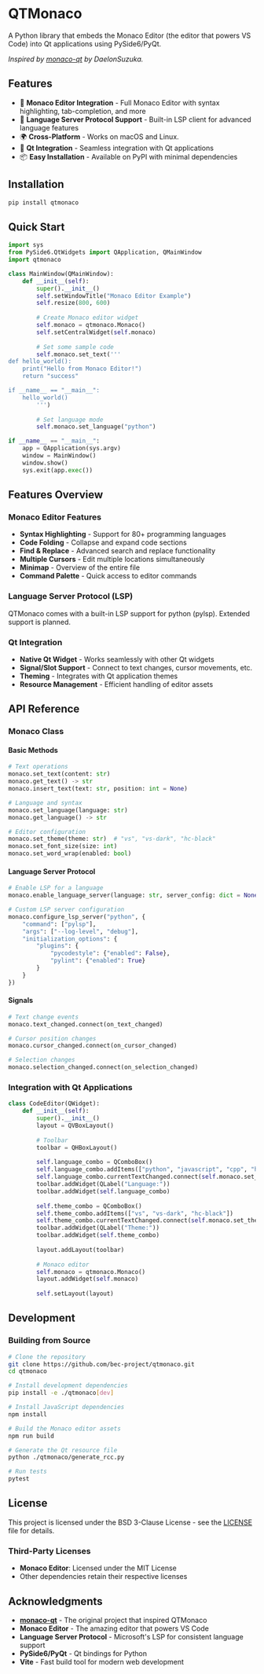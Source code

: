 # QTMonaco

A Python library that embeds the Monaco Editor (the editor that powers VS Code) into Qt applications using PySide6/PyQt.

*Inspired by [monaco-qt](https://github.com/DaelonSuzuka/monaco-qt) by DaelonSuzuka.*

## Features

- 🚀 **Monaco Editor Integration** - Full Monaco Editor with syntax highlighting, tab-completion, and more
- 🔌 **Language Server Protocol Support** - Built-in LSP client for advanced language features
- 🌍 **Cross-Platform** - Works on macOS and Linux.
- 🎨 **Qt Integration** - Seamless integration with Qt applications
- 📦 **Easy Installation** - Available on PyPI with minimal dependencies

## Installation

```bash
pip install qtmonaco
```

## Quick Start

```python
import sys
from PySide6.QtWidgets import QApplication, QMainWindow
import qtmonaco

class MainWindow(QMainWindow):
    def __init__(self):
        super().__init__()
        self.setWindowTitle("Monaco Editor Example")
        self.resize(800, 600)
        
        # Create Monaco editor widget
        self.monaco = qtmonaco.Monaco()
        self.setCentralWidget(self.monaco)
        
        # Set some sample code
        self.monaco.set_text('''
def hello_world():
    print("Hello from Monaco Editor!")
    return "success"

if __name__ == "__main__":
    hello_world()
        ''')
        
        # Set language mode
        self.monaco.set_language("python")

if __name__ == "__main__":
    app = QApplication(sys.argv)
    window = MainWindow()
    window.show()
    sys.exit(app.exec())
```

## Features Overview

### Monaco Editor Features
- **Syntax Highlighting** - Support for 80+ programming languages
- **Code Folding** - Collapse and expand code sections
- **Find & Replace** - Advanced search and replace functionality
- **Multiple Cursors** - Edit multiple locations simultaneously
- **Minimap** - Overview of the entire file
- **Command Palette** - Quick access to editor commands

### Language Server Protocol (LSP)
QTMonaco comes with a built-in LSP support for python (pylsp). Extended support is planned. 


### Qt Integration
- **Native Qt Widget** - Works seamlessly with other Qt widgets
- **Signal/Slot Support** - Connect to text changes, cursor movements, etc.
- **Theming** - Integrates with Qt application themes
- **Resource Management** - Efficient handling of editor assets

## API Reference

### Monaco Class

#### Basic Methods
```python
# Text operations
monaco.set_text(content: str)
monaco.get_text() -> str
monaco.insert_text(text: str, position: int = None)

# Language and syntax
monaco.set_language(language: str)
monaco.get_language() -> str

# Editor configuration
monaco.set_theme(theme: str)  # "vs", "vs-dark", "hc-black"
monaco.set_font_size(size: int)
monaco.set_word_wrap(enabled: bool)
```

#### Language Server Protocol
```python
# Enable LSP for a language
monaco.enable_language_server(language: str, server_config: dict = None)

# Custom LSP server configuration
monaco.configure_lsp_server("python", {
    "command": ["pylsp"],
    "args": ["--log-level", "debug"],
    "initialization_options": {
        "plugins": {
            "pycodestyle": {"enabled": False},
            "pylint": {"enabled": True}
        }
    }
})
```

#### Signals
```python
# Text change events
monaco.text_changed.connect(on_text_changed)

# Cursor position changes
monaco.cursor_changed.connect(on_cursor_changed)

# Selection changes
monaco.selection_changed.connect(on_selection_changed)
```


### Integration with Qt Applications
```python
class CodeEditor(QWidget):
    def __init__(self):
        super().__init__()
        layout = QVBoxLayout()
        
        # Toolbar
        toolbar = QHBoxLayout()
        
        self.language_combo = QComboBox()
        self.language_combo.addItems(["python", "javascript", "cpp", "html"])
        self.language_combo.currentTextChanged.connect(self.monaco.set_language)
        toolbar.addWidget(QLabel("Language:"))
        toolbar.addWidget(self.language_combo)
        
        self.theme_combo = QComboBox()
        self.theme_combo.addItems(["vs", "vs-dark", "hc-black"])
        self.theme_combo.currentTextChanged.connect(self.monaco.set_theme)
        toolbar.addWidget(QLabel("Theme:"))
        toolbar.addWidget(self.theme_combo)
        
        layout.addLayout(toolbar)
        
        # Monaco editor
        self.monaco = qtmonaco.Monaco()
        layout.addWidget(self.monaco)
        
        self.setLayout(layout)
```

## Development

### Building from Source

```bash
# Clone the repository
git clone https://github.com/bec-project/qtmonaco.git
cd qtmonaco

# Install development dependencies
pip install -e ./qtmonaco[dev]

# Install JavaScript dependencies
npm install

# Build the Monaco editor assets
npm run build

# Generate the Qt resource file
python ./qtmonaco/generate_rcc.py

# Run tests
pytest
```

## License

This project is licensed under the BSD 3-Clause License - see the [LICENSE](LICENSE) file for details.

### Third-Party Licenses

- **Monaco Editor**: Licensed under the MIT License
- Other dependencies retain their respective licenses

## Acknowledgments

- **[monaco-qt](https://github.com/DaelonSuzuka/monaco-qt)** - The original project that inspired QTMonaco
- **Monaco Editor** - The amazing editor that powers VS Code
- **Language Server Protocol** - Microsoft's LSP for consistent language support
- **PySide6/PyQt** - Qt bindings for Python
- **Vite** - Fast build tool for modern web development

